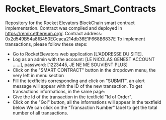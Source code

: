 # Rocket_Elevators_Smart_Contracts

Repository for the Rocket Elevators BlockChain smart contract implementation.
Contract was compiled and deployed in https://remix.ethereum.org/.
Contract address: 0x2d549B54a8fB450ECcaca214db36E1F668B6837E
To implement transactions, please follow these steps:
- Go to RocketElevators web application [L'ADDRESSE DU SITE].
- Log as an admin with the account: [LE NICOLAS GENEST ACCOUNT ......], password: [1223445, JE NE ME SOUVIENT PLUS]
- Click on the "SMART CONTRACT" button in the dropdown menu, the very left in menu section
- Fill the textfields corresponding and click on "SUBMIT", an alert message will appear with the ID of the new transaction.
To get transactions informations, in the same page:
- Give the Id of the transaction in the textfield "Id of Order".
- Click on the "Go!" button, all the informations will appear in the textfield below
We can click on the "Transaction Number" label to get the total number of all transactions.
